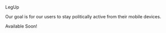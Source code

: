LegUp

Our goal is for our users to stay politically active from their mobile devices.

Available Soon!

